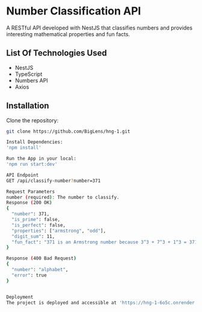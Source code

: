# Number Classification API

A RESTful API developed with NestJS that classifies numbers and provides interesting mathematical properties and fun facts.

## List Of Technologies Used
- NestJS
- TypeScript
- Numbers API
- Axios

## Installation

Clone the repository:
```bash
git clone https://github.com/BigLens/hng-1.git

Install Dependencies:
'npm install'

Run the App in your local:
'npm run start:dev'

API Endpoint
GET /api/classify-number?number=371

Request Parameters
number (required): The number to classify.
Response (200 OK)
{
  "number": 371,
  "is_prime": false,
  "is_perfect": false,
  "properties": ["armstrong", "odd"],
  "digit_sum": 11,
  "fun_fact": "371 is an Armstrong number because 3^3 + 7^3 + 1^3 = 371"
}

Response (400 Bad Request)
{
  "number": "alphabet",
  "error": true
}


Deployment
The project is deployed and accessible at 'https://hng-1-6o5c.onrender.com/api/classify-number'